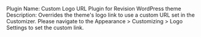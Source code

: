 Plugin Name: Custom Logo URL Plugin for Revision WordPress theme
Description: Overrides the theme's logo link to use a custom URL set in the Customizer.
Please navigate to the Appearance > Customizing > Logo Settings to set the custom link.
